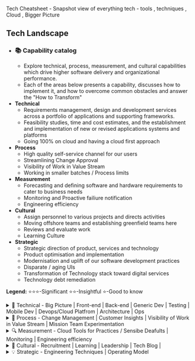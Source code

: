 Tech Cheatsheet - Snapshot view of everything tech - tools , techniques , Cloud , Bigger Picture

## Tech Landscape
* ### 📚 Capability catalog 
    * Explore technical, process, measurement, and cultural capabilities which drive higher software delivery and organizational performance.
    * Each of the areas below presents a capability, discusses how to implement it, and how to overcome common obstacles and answer the "How to Transform"
* **Technical**
    * Requirements management, design and development services across a portfolio of applications and supporting frameworks.
    * Feasibility studies, time and cost estimates, and the establishment and implementation of new or revised applications systems and platforms
    * Going 100% on cloud and having a cloud first approach
* **Process**
   * High quality self-service channel for our users
   * Streamlining Change Approval
   * Visibility of Work in Value Stream
   * Working in smaller batches / Process limits 
* **Measurement**
    * Forecasting and defining  software and hardware requirements to cater to business needs 
    * Monitoring and Proactive failiure notification
    * Engineering efficiency
* **Cultural**
    * Assign personnel to various projects and directs activities
    * Moving offshore teams and establishing greenfield teams here
    * Reviews and evaluate work
    * Learning Culture
* **Strategic**
    * Strategic direction of product, services and technology
    * Product optimisation and implementation
    * Modernisation and uplift of our software development practices
    * Disparate / aging UIs
    * Transformation of Technology stack toward digital services
    * Technology debt remediation 
 
**Legend:** ⭐⭐⭐-Significant ⭐⭐-Insightful ⭐-Good to know

<details>
<summary>🔧 Technical - Big Picture | Front-end | Back-end | Generic Dev | Testing  | Mobile Dev | Devops/Cloud Platfrom | Architecture | Ops </summary>

|  Name |  Summary |   Ratings |
|:-:    |:-:       |:-:        |
| | **The Big Picture tech/ Practices** |
| [High Level Design](https://github.com/AdyKalra/technolgytrends/blob/master/Architecture%20trends/High%20Level%20Design%20-%20Big%20Picture.md)| Overview of Client -> CDN / DNS -> LB -> Http Cache -> APIG -> XL -> Feature Services -> Core Services -> Domains |⭐⭐⭐ |
|[CDN Incapsula Akamai Cloudfront](https://github.com/AdyKalra/technolgytrends/blob/master/PostProduction%20trends/CDN%20Incapsula%20Akamai%20Cloudfront.md)|(CDN) refers to a geographically distributed group of servers which work together to provide fast delivery of Internet content. A CDN allows for the quick transfer of assets needed for loading Internet content including HTML pages, javascript files, stylesheets, images, and videos.|⭐⭐⭐|
|[API Gateway - NGINX, Kong, Tyk, Ambassador, AWS API gateway](https://github.com/AdyKalra/technolgytrends/blob/master/CloudPlatform%20trends/AWS%20API%20Gateway.md)| Creating, publishing, maintaining, monitoring, and securing REST, HTTP, and WebSocket APIs at any scale. server that is the single entry point into the system. ... The API Gateway is responsible for request routing, composition, and protocol translation. All requests from clients first go through the API Gateway. It then routes requests to the appropriate microservice / API Gateway Act as a Load Balancer|⭐⭐⭐|
|[CI](https://github.com/AdyKalra/technolgytrends/blob/master/EngineeringPractices%20trends/Orchestrating%20CI%20CD%20Pipelines.md)|Continuous Integration (CI) is a development practice that requires developers to integrate code into a shared repository several times a day. Each check-in is then verified by an automated build, allowing teams to detect problems early.Continuous Integration doesn’t get rid of bugs, but it does make them dramatically easier to find and remove.|⭐|
|[Coordinating pull requests and code reviews in Slack](https://github.com/AdyKalra/technolgytrends/blob/master/EngineeringPractices%20trends/Coordinating%20pull%20requests%20and%20code%20reviews%20in%20Slack.md)|Modern software development often requires large teams of people interacting over a single codebase, using code tracking systems that can manage incoming and outgoing changes while avoiding conflicts. While every engineering team might use a different service to manage their code, they can all use Slack as the central place for testing and review.Using a combination of channels, threads and apps, engineering teams can save a lot of time by not needing to wade through email inboxes and app alerts, or jump between browser tabs. And that means their code gets into customers’ hands that much faster.|⭐⭐⭐|
|[Code Deployment best practices from Slack](https://github.com/AdyKalra/technolgytrends/blob/master/EngineeringPractices%20trends/Code%20Deployment%20best%20practices.md)|At Slack, we value quick iteration, fast feedback loops, and responsiveness to customer feedback. We also have hundreds of engineers who are trying to be as productive as possible. Keeping to these values while growing as a company means continual refinement of our deployment system. We had to invest in greater visibility and reliability in order to accommodate the amount of work being done. This post will outline our process and a few of the major projects that got us to where we are.|⭐⭐⭐|
|[Coordinating code deploys and continuous integration in Slack](https://github.com/AdyKalra/technolgytrends/blob/master/EngineeringPractices%20trends/Coordinating%20code%20deploys%20and%20continuous%20integration%20in%20Slack.md)|Software development at large organizations often entails dozens, even hundreds, of programmers working concurrently on millions of lines of code. Their success, however, is measured by a more precise metric: how quickly they can get what they build into their customers’ hands.Slack is a powerful addition to the toolchain of apps required to properly test, document and deploy code. It acts as a discussion space to foster collaboration and help support the efforts of engineering teams but also as a centralized, long-term record of what’s taken place, which includes most of the other apps your team may use.Here at Slack, we deploy dozens of code changes to production servers multiple times a day. To get the granular details of our in-house process, check out our post on Code Deploys|⭐⭐⭐|
| [Stackshare tools](https://stackshare.io/categories) | All the best open source and Software as a Service (SaaS) tools in one place |⭐ |
|[Scaling Microservices](https://github.com/AdyKalra/technolgytrends/blob/master/EngineeringPractices%20trends/Scaling%20Microservices.md)|Use a container-based pipeline,Consolidate to a single pipeline that operates with context,Adopt canary release testing|⭐⭐|
|[Serverless](https://github.com/AdyKalra/technolgytrends/blob/master/EngineeringPractices%20trends/Serverless.md)|The term 'serverless' is somewhat misleading, as there are still servers providing these backend services, but all of the server space and infrastructure concerns are handled by the vendor. Serverless means that the developers can do their work without having to worry about servers at all. - managed services|⭐⭐⭐|
|[Real World Scenarios - Serverless](https://github.com/AdyKalra/technolgytrends/blob/master/EngineeringPractices%20trends/Scaling%20Serverless%20Applications.md)|org examples|⭐⭐⭐|
| | **Architecture Practice** |
|[system-design-notebook](https://github.com/bregman-arie/system-design-notebook)|Learn System Design step by step|⭐⭐⭐|
|[Scalable-Software-Architecture](https://github.com/Developer-Y/Scalable-Software-Architecture)|Collection of tech talks, papers and web links on Distributed Systems, Scalability and System Design.|⭐⭐⭐|
|  [awesome-software-architect-roadmap](https://github.com/AlaaAttya/software-architect-roadmap) | View roadmaps about architect roles to help you learn |⭐⭐⭐|
|  [awesome-software-design-and-architecture-roadmap](https://github.com/stemmlerjs/software-design-and-architecture-roadmap) | The software design and architecture roadmap for any developer https://solidbook.io |⭐⭐⭐|
|[data-oriented-design](https://github.com/dbartolini/data-oriented-design)|A curated list of data oriented design resources.|⭐⭐|
|[system-design-primer](https://github.com/donnemartin/system-design-primer)|Learn how to design large-scale systems.|⭐⭐⭐|
|[awesome-scalability](https://github.com/binhnguyennus/awesome-scalability)|The Patterns of Scalable, Reliable, and Performant Large-Scale Systems http://awesome-scalability.com/|⭐⭐|
|[system-design-in-practice](https://github.com/resumejob/system-design-in-practice)|Learn how to design a system from tech company blogs - real world examples|⭐⭐|
|[awesome-software-architecture-web](https://mehdihadeli.github.io/awesome-software-architecture/)|A curated list of awesome articles and resources to learn and practice about software architecture, patterns, and principles.|⭐⭐⭐|
| | **Front-end Development Practice** |
| [Front-end Roadmap](https://github.com/kamranahmedse/developer-roadmap) | concepts - hoisting, event bubbling, scope prototype, shadow DOM. package managers - npm, yarn. CSS, BEM, Saas, Postcss.build tools - npm nuild, module bundlers webpack, linters and formatters, React Angualr Vue, modern css, css frameworks - reactstrap, mterialUI, Testing - Jest Cypress Mocha Chai. Progressive TypeScript, Server Side Rendering , GraphQL. ReactNative , Flutter , Static site generators  |⭐⭐⭐|
|[ReactJS](https://github.com/AdyKalra/technolgytrends/blob/master/Development%20trends/ReactJS.md)|open-source JavaScript library that is used for building user interfaces specifically for single-page applications. It's used for handling the view layer for web and mobile apps. React also allows us to create reusable UI components.|⭐⭐⭐|
|[Introducing and Scaling a GraphQL BFF](https://github.com/AdyKalra/technolgytrends/blob/master/EngineeringPractices%20trends/Introducing%20and%20Scaling%20a%20GraphQL%20BFF.md)|Journey of introducing and then scaling a GraphQL BFF to serve multiple applications.Covers the benefits of the Backend For Frontend pattern and why it's a popular way to introduce GraphQL.how to remain agile and support a production application throughout this process.|⭐⭐|
| | **Back-end Development Practice** |
| [Back-end Roadmap](https://github.com/kamranahmedse/developer-roadmap) | C#, Java, Go, Python. Realational , NoSQL , Data Sharding , Replication , CAP. Authentication Oauth, token , JWT, SAML. apis - JSON, SOAP. Caching - DNS , serverside, clientside - Redis, MemCached. Design practices - GOF , DDD , TDD , SOLID, KISS , YAGNI, DRY. Architectural patterns - Microservices, SOA, Serverless. Messagebrokers , RabbitMQ , Kafka. Containers - Docker , GarphQL, Neo4j. |⭐⭐⭐|
|[NodeJs](https://github.com/AdyKalra/technolgytrends/blob/master/Development%20trends/NodeJs.md)| platform built on Chrome's JavaScript runtime for easily building fast and scalable network applications. Node. js uses an event-driven, non-blocking I/O model that makes it lightweight and efficient, perfect for data-intensive real-time applications that run across distributed devices.|⭐⭐⭐|
|[Gold Stack](https://github.com/AdyKalra/technolgytrends/blob/master/EngineeringPractices%20trends/GoLD%20Stack.md)|GoLang + Lambda + DynamoDB|⭐|
| | **Generic Development Practice** |
|[FullStack](https://github.com/AdyKalra/technolgytrends/blob/master/Development%20trends/FullStack.md)|what does a full stack need in an interview|⭐⭐⭐|
|[Cloudformation](https://github.com/AdyKalra/technolgytrends/blob/master/Development%20trends/AWS%20Cloudformation.md)|Service that helps you model and set up your Amazon Web Services resources so that you can spend less time managing those resources and more time focusing on your applications that run in AWS.(JSON) or YAML standard.|⭐⭐⭐|
|[Lambda](https://github.com/AdyKalra/technolgytrends/blob/master/Development%20trends/AWS%20Lambda.md)|serverless compute service that runs your code in response to events and automatically manages the underlying compute resources for you. auto-scale (in & out) capability and their pay-per-use pricing model. dramatically less expensive than even the smallest EC2 instances.|⭐⭐⭐|
|[SQS and SNS](https://github.com/AdyKalra/technolgytrends/blob/master/Development%20trends/AWS%20SQS%20and%20SNS.md)|(SNS) is a highly available, durable, secure, fully managed pub/sub messaging service that enables you to decouple microservices, distributed systems, and serverless applications.(SQS) is a fully managed message queuing service that enables you to decouple and scale microservices, distributed systems, and serverless applications|⭐⭐⭐|
|[Auto Scaling](https://github.com/AdyKalra/technolgytrends/blob/master/Development%20trends/Auto%20Scaling.md)|AWS Auto Scaling monitors your applications and automatically adjusts capacity to maintain steady, predictable performance at the lowest possible cost.scaling plans for Amazon EC2 instances and Spot Fleets, Amazon ECS tasks, Amazon DynamoDB tables and indexes, and Amazon Aurora Replicas.|⭐⭐|
|[BottleRocket](https://github.com/AdyKalra/technolgytrends/blob/master/Development%20trends/BottleRocket.md)|stripped-down version of Linux called Bottlerocket that has just enough code to keep the machine running.Teams running microservices can choose it and quit worrying about extra cruft like FTP servers sitting around in the background.|⭐|
|[Contentful](https://github.com/AdyKalra/technolgytrends/blob/master/Development%20trends/Contentful.md)|Headless and decoupled solution for managing content.update the content of your website, a mobile app or any other platform that displays content.|⭐|
|[Datalake](https://github.com/AdyKalra/technolgytrends/blob/master/Development%20trends/Datalake.md)|centralized repository that allows you to store all your structured and unstructured data at any scale. You can store your data as-is, without having to first structure the data, and run different types of analytics—from dashboards and visualizations to big data processing, real-time analytics, and machine learning to guide better decisions.Data Lakes compared to Data Warehouses|⭐⭐|
|[Dynamodb and Dynamodb streams](https://github.com/AdyKalra/technolgytrends/blob/master/Development%20trends/Dynamodb%20and%20Dynamodb%20streams.md)|DynamoDB is a fully managed proprietary NoSQL database service that supports key-value and document data structures and is offered by Amazon. A DynamoDB stream is an ordered flow of information about changes to items in a DynamoDB table.Shards in DynamoDB streams are collections of stream records.|⭐⭐⭐|
|[Eventbridge](https://github.com/AdyKalra/technolgytrends/blob/master/Development%20trends/Eventbridge.md)|Is a serverless event bus that makes it easy to connect applications together using data from your own applications, integrated Software-as-a-Service (SaaS) applications, and AWS services.|⭐⭐⭐|
|[GraphQL](https://github.com/AdyKalra/technolgytrends/blob/master/Development%20trends/GraphQL.md)|open-source data query and manipulation language for APIs. GraphQL is a syntax that describes how to ask for data, and is generally used to load data from a server to a client. GraphQL has three main characteristics: It lets the client specify exactly what data it needs. It makes it easier to aggregate data from multiple sources|⭐|
|[Jupyter](https://github.com/AdyKalra/technolgytrends/blob/master/Development%20trends/Jupyter.md)|analytics notebooks. These are Mathematica-inspired applications that combine text, visualization and code in a living, computational document.|⭐|
|[Kafka](https://github.com/AdyKalra/technolgytrends/blob/master/Development%20trends/Kafka.md)|distributed streaming platform that is used publish and subscribe to streams of records.Kafka offers much higher performance than message brokers like RabbitMQ.topics in Kafka are retention based: messages are retained for some configurable amount of time.|⭐⭐⭐|
|[Kinesis](https://github.com/AdyKalra/technolgytrends/blob/master/Development%20trends/Kinesis.md)|Kinesis is a managed, scalable, cloud-based service that allows real-time processing of streaming large amount of data per second. ... It is used to capture, store, and process data from large, distributed streams such as event logs and social media feeds.|⭐⭐⭐|
|[Memcached](https://github.com/AdyKalra/technolgytrends/blob/master/Development%20trends/Memcached.md)| general-purpose distributed memory-caching system. It is often used to speed up dynamic database-driven websites by caching data and objects in RAM to reduce the number of times an external data source must be read|⭐⭐⭐|
|[Opinionated and automated code formatting using pre commit hooks](https://github.com/AdyKalra/technolgytrends/blob/master/Development%20trends/Opinionated%20and%20automated%20code%20formatting%20using%20pre%20commit%20hooks.md)|Prettier has been getting our vote for JavaScript, but similar tools, such as Black for Python, are available for many other languages and are increasingly being built-in as we see with Golang and Elixir.|⭐⭐⭐|
|[Redis MongoDB Postgres](https://github.com/AdyKalra/technolgytrends/blob/master/Development%20trends/Redis%20MongoDB%20Postgres.md)|In-memory data structure project implementing a distributed, in-memory key-value database with optional durability.PostgreSQL is a free and open-source relational database management system (RDBMS) emphasizing extensibility and SQL compliance. |⭐⭐⭐|
|[]()||⭐⭐⭐|
| | **Testing Practice** |
|[Component Visual Regression Testing](https://github.com/AdyKalra/technolgytrends/blob/master/Testing%20trends/Component%20Visual%20Regression%20Testing.md)|good balance between value and cost to ensure that no undesired visuals have been added to the application|⭐⭐|
| [Testing Raodmap](https://github.com/anas-qa/Quality-Assurance-Road-Map) | Test Plan template, testing startegies, testing types, TDD , automation - mobile , web , API , contrct testing Packt, Testing Pyramid , Gap Analysis , Customer Insights , E2E regression suite |⭐⭐⭐|
|[Cypress and Puppeteer](https://github.com/AdyKalra/technolgytrends/blob/master/Testing%20trends/Cypress%20and%20Puppeteer.md)|JavaScript End to End Testing Framework|⭐⭐⭐|
|[LocalStack](https://github.com/AdyKalra/technolgytrends/blob/master/Testing%20trends/LocalStack.md)|LocalStack solves this problem for AWS by providing local test double implementations of a wide range of AWS services including S3, Kinesis, DynamoDB and Lambda.|⭐⭐⭐|
|[Scaling Automated Tests Beyond a Single Project](https://github.com/AdyKalra/technolgytrends/blob/master/Testing%20trends/Scaling%20Automated%20Tests%20Beyond%20a%20Single%20Project.md)|How to increase the ROI of your automated tests by using test frameworks with a highly readable DSL and reusable components|⭐⭐⭐|
| | **Mobile Development Practice** |
|[android roadmap](https://roadmap.sh/android) |Kotlin , Java |⭐⭐|
| | **DevOps / Cloud Platform Practice** |
| [Devops Roadmap](https://github.com/kamranahmedse/developer-roadmap) | Pytho, Ruby , NodeJS. initd, systemd. OS - Linus , FreeBSD. Terminal - maniupaltion tools,, BASH, vim, network. Protocosl - http, ftp, ssh. Reverseproxy, Caching server, Forward Proxy , Load balancer, firewall. Webserver - Nginx, Service Mesh - Istio. Containers, Config mgmt, container orchestration, Infra provisioning. CI/CD tools, Infra monitoring - Prometheus , Nagios, Grafana. Appln Monitoring - NewRelic , AppDynamics. Log Mgmt - Elastic stalk, splunk sumo. Cloud - AWS , GCP, Azure. Cloud Design Patterns - Availability , Data Management.  |⭐⭐⭐|
|[devops-resources](https://github.com/bregman-arie/devops-resources)|Useful resources and information regarding DevOps and secondly, provide some roadmap for those who want to practice DevOps.|⭐⭐|
|[devops-exercises](https://github.com/bregman-arie/devops-exercises)|Questions and exercises on various technical topics, sometimes related to DevOps and SRE.|⭐⭐|
|[AWS Serverless Application Model (SAM)](https://github.com/AdyKalra/technolgytrends/blob/master/CloudPlatform%20trends/AWS%20SAM.md)| open-source framework for building serverless applications. It provides shorthand syntax to express functions, APIs, databases, and event source mappings. With just a few lines per resource, you can define the application you want and model it using YAML.AWS SAM templates are an extension of AWS CloudFormation templates|⭐⭐|
|[Buildkite](https://github.com/AdyKalra/technolgytrends/blob/master/CloudPlatform%20trends/Buildkite.md)|platform for running fast, secure, and scalable continuous integration pipelines on your own infrastructure|⭐|
|[Infrastructure Diagrams as Code](https://github.com/AdyKalra/technolgytrends/blob/master/CloudPlatform%20trends/Infrastructure%20Diagrams%20as%20Code.md)|Diagrams lets you draw the cloud system architecture using Python code and allows you to track the architecture diagram changes in any version control system.currently supports six major providers: AWS, Azure, GCP, Kubernetes, Alibaba Cloud and Oracle Cloud.|⭐|
|[Infrastructure as Code](https://github.com/AdyKalra/technolgytrends/blob/master/CloudPlatform%20trends/Infrastructure%20as%20Code.md)|Examples of infrastructure-as-code tools include AWS CloudFormation, Red Hat Ansible, Chef, Puppet, SaltStack and HashiCorp Terraform. Some tools rely on a domain-specific language (DSL), while others use a standard template format, such as YAML and JSON.|⭐⭐⭐|
|[Infrastructure configuration scanner](https://github.com/AdyKalra/technolgytrends/blob/master/CloudPlatform%20trends/Infrastructure%20configuration%20scanner.md)|to ensure the configuration is safe and secure - open-source scanners such as prowler for AWS and kube-bench for Kubernetes|⭐⭐⭐|
|[Kubernetes ](https://github.com/AdyKalra/technolgytrends/blob/master/CloudPlatform%20trends/K8s-Kubernetes.md)|vendor-agnostic cluster and container management tool, open-sourced by Google, platform for automating deployment, scaling, and operations of application containers across clusters of hosts , Managed K8s|⭐⭐⭐|
|[Nginx](https://github.com/AdyKalra/technolgytrends/blob/master/CloudPlatform%20trends/Nginx.md)|web server which can also be used as a reverse proxy, load balancer, mail proxy and HTTP cache. a reverse proxy is a type of proxy server that retrieves resources on behalf of a client from one or more servers. These resources are then returned to the client, appearing as if they originated from the proxy server itself.|⭐⭐|
|[Pipelines as Code](https://github.com/AdyKalra/technolgytrends/blob/master/CloudPlatform%20trends/Pipelines%20as%20Code.md)|Emphasizes that the configuration of delivery pipelines that build, test and deploy our applications or infrastructure should be treated as code. LambdaCD, Drone, GoCD and Concourse are examples that allow usage of this technique.|⭐⭐⭐|
|[Secrets as a service](https://github.com/AdyKalra/technolgytrends/blob/master/CloudPlatform%20trends/Secrets%20as%20a%20service.md)|With this technique you can use tools such as Vault or AWS Key Management Service (KMS) to read/write secrets over an HTTPS endpoint with fine-grained levels of access control.Secrets as a service uses external identity providers such as AWS IAM to identify the actors who request access to secrets. |⭐|
|[Service mesh](https://github.com/AdyKalra/technolgytrends/blob/master/CloudPlatform%20trends/Service%20mesh.md)|approach to operating a secure, fast and reliable microservices ecosystem It has been an important stepping stone in making it easier to adopt microservices at scale.It offers discovery, security, tracing, monitoring and failure handling. It provides these cross-functional capabilities without the need for a shared asset such as an API gateway or baking libraries into each service.|⭐⭐⭐|
|[Infrastructure Automation Maturity Model](https://github.com/AdyKalra/technolgytrends/blob/master/CloudPlatform%20trends/Infrastructure%20Automation%20Maturity%20Model.md)| four questions that can quickly assess the state of infrastructure automation within an organization.|⭐⭐|
|[]()||⭐⭐⭐|
| | **Architecture Practice** |
|[Organising Architecture](https://github.com/AdyKalra/technolgytrends/blob/master/Architecture%20trends/Organising%20Architecture.md)||⭐⭐|
| [Architecture decision records](https://github.com/AdyKalra/technolgytrends/blob/master/Architecture%20trends/ADRs.md) | document how and why a decision was reached within a codebase.|⭐⭐|
|[Serverless Microservice Patterns for AWS](https://github.com/AdyKalra/technolgytrends/blob/master/Architecture%20trends/Design%20Patterns%20-%20Serverless.md)|Serverless Ecosystem, best practices , patterns|⭐⭐⭐|
|[Domain-Oriented Microservice Architecture](https://github.com/AdyKalra/technolgytrends/blob/master/Architecture%20trends/Domain-Oriented%20Microservice%20Architecture.md)| DOMA core principles and terminology, the Why, Uber's implementation|⭐⭐⭐|
|[API Design Cheat Sheet](https://github.com/AdyKalra/technolgytrends/blob/master/Architecture%20trends/API%20Design%20Cheat%20Sheet.md)| Best practices / Principles for API Design|⭐⭐|
|[Backend for Frontend design pattern](https://github.com/AdyKalra/technolgytrends/blob/master/Architecture%20trends/BFF.md)|f developing niche backends for each user experience, While an API Gateway is a single point of entry into the system for all clients, a BFF is only responsible for a single type of client|⭐⭐|
|[Choreography vs Orchestration in the land of serverless](https://github.com/AdyKalra/technolgytrends/blob/master/Architecture%20trends/Choreography%20vs%20Orchestration%20-%20serverless.md)| (the ‘orchestrator’) that controls the interaction between services. It dictates the control flow of the business logic and is responsible for making sure that everything happens on cue. This follows the request-response paradigm. In choreography, every service works independently. There are no hard dependencies between them, and they are loosely coupled only through shared events. Each service listens for events that it’s interested in and does its own thing. This follows the event-driven paradigm.|⭐|
|[DLQ](https://github.com/AdyKalra/technolgytrends/blob/master/Architecture%20trends/DLQ.md)|handling message failure.Message that is sent to a queue that does not exist. Queue length limit exceeded.Message length limit exceeded.Message is rejected by another queue exchange.|⭐|
| [Design Patterns - Frontend](https://github.com/AdyKalra/technolgytrends/blob/master/Architecture%20trends/Design%20Patterns%20-%20Frontend.md) | Design Patterns - Frontend |⭐⭐⭐|
| [Function as a Service](https://github.com/AdyKalra/technolgytrends/blob/master/Architecture%20trends/Function%20as%20a%20Service.md) |Microsoft Azure Functions, Lambdas, Google Cloud Functions, etc |⭐|
| [Kafka vs Kinesis](https://github.com/AdyKalra/technolgytrends/blob/master/Architecture%20trends/Kafka%20vs%20Kinesis.md) | Kafka vs Kinesis|⭐⭐|
| [Micro Frontends](https://github.com/AdyKalra/technolgytrends/blob/master/Architecture%20trends/Micro%20Frontends.md) |extending the principles of Microservices to frontend development.Enable rapid, frequent, and reliable delivery of large, complex applications by separating backend services into smaller (micro) services organized around the business logic. |⭐⭐|
| [Microservice Architecture](https://github.com/AdyKalra/technolgytrends/blob/master/Architecture%20trends/Microservice%20Architecture.md) |Microservice Architecture is an architectural style that structures an application as a collection of services that are.Highly maintainable and testable.Loosely coupled.Independently deployable.Organized around business capabilities. |⭐⭐⭐| 
| [Decompose by business capability](https://github.com/AdyKalra/technolgytrends/blob/master/Architecture%20trends/Pattern%20:%20Decompose%20by%20business%20capability.md) |Single Responsibility Principle (SRP) defines a responsibility of a class as a reason to change, and states that a class should only have one reason to change. It make sense to apply the SRP to service design as well and design services that are cohesive and implement a small set of strongly related functions. |⭐⭐|
| [Platform-Building Cheat Sheet](https://github.com/AdyKalra/technolgytrends/blob/master/Architecture%20trends/Platform-Building%20Cheat%20Sheet.md) |'platform' is really the method of exposing and growing the digital business model and its offerings. So, the following ground rules define the platform as the digital server-side, back-end data and functionality, leaving the user experiences to be crafted (whether mobile, web or other) on top of that business functionality. Platfrom Ground rules| ⭐⭐|
| [Real world architectures](https://github.com/donnemartin/system-design-primer#real-world-architectures) |Articles on how real world systems are designed.|⭐⭐⭐|
| [Six shifts to create a game-changing data architecture](https://github.com/AdyKalra/technolgytrends/blob/master/Architecture%20trends/Six%20shifts%20to%20create%20a%20game-changing%20data%20architecture.md) |From on-premise to cloud-based data platforms, From batch to real-time data processing, From pre-integrated commercial solutions to modular, best-of-breed platforms, From point-to-point to decoupled data access, From an enterprise warehouse to domain-based architecture, From rigid data models toward flexible, extensible data schemas |⭐|
| | **Ops Practice** |
|[Datadog](https://github.com/AdyKalra/technolgytrends/blob/master/CloudPlatform%20trends/Datadog.md)|used by IT, operations, and development teams who build and operate applications that run on dynamic or hybrid cloud infrastructure.  Performance Monitoring category |⭐⭐|
|[Kibana and Logstash](https://github.com/AdyKalra/technolgytrends/blob/master/Development%20trends/Kibana%20Logstash.md)|open source data visualization dashboard for Elasticsearch. It provides visualization capabilities on top of the content indexed on an Elasticsearch cluster. The ELK Stack is a collection of three open-source products — Elasticsearch, Logstash, and Kibana|⭐⭐|
|[Splunk](https://github.com/AdyKalra/technolgytrends/blob/master/Development%20trends/Splunk.md)| searching, monitoring, and examining machine-generated Big Data through a web-style interface. Splunk performs capturing, indexing, and correlating the real-time data in a searchable container from which it can produce graphs, reports, alerts, dashboards, and visualizations.|⭐⭐⭐|
|[DevOps v/s SRE](https://github.com/AdyKalra/technolgytrends/blob/master/EngineeringPractices%20trends/DevOps%20Versus%20SRE.md)|Decoupling DevOps and RunOps — The Genesis of Site Reliability Engineering (SRE)|⭐|
|[Grafana On-Call](https://github.com/AdyKalra/technolgytrends/blob/master/PostProduction%20trends/Grafana%20On%20Call.md)|On Call from Pager Duty to Grafana|⭐| 
|[DoD Enterprise DevSecOps Reference Design](https://github.com/AdyKalra/technolgytrends/blob/master/EngineeringPractices%20trends/DoD%20Enterprise%20DevSecOps%20Reference%20Design.md)|The benefits of adopting DevSecOps include:Mean-time to production: the average time it takes from when new software features are required until they are running in production.Lead Time Average lead-time: how long it takes for a new requirement to be delivered and deployed.Deployment speed: how fast a new version of the application can be deployed into the production environment.
|Four Key Metrics| Deployment frequency: how often a new release can be deployed into the production environment.Change Fail Rate Production failure rate: how often software fails during production.MTTR Mean-time to recovery: how long it takes applications in the production stage to recover from failure.|⭐⭐⭐|
|[Chaos Engineering](https://github.com/AdyKalra/technolgytrends/blob/master/PostProduction%20trends/Chaos%20Engineering.md)|creating failures and outages in a controlled environment. accepted, mainstream approach to improving and assuring distributed system resilience. As organizations large and small begin to implement Chaos Engineering as an operational process, we're learning how to apply these techniques safely at scale.|⭐⭐|
|[Setting SLOs](https://github.com/AdyKalra/technolgytrends/blob/master/PostProduction%20trends/Setting%20SLOs.md)|If you follow site reliability engineering (SRE) principles, you can measure customer experience with service-level objectives (SLOs). SLOs allow you to quantifiably measure customer happiness, which directly impacts the business. Instead of creating a potentially unbounded number of monitoring metrics, we suggest using a small number of alerts grounded in customer pain—i.e., violation of SLOs. This lets you focus alerts on scenarios where you can confidently assert that customers are experiencing, or will soon experience, significant pain.|⭐⭐⭐|
|[Application Monitoring Simplified](https://github.com/AdyKalra/technolgytrends/blob/master/PostProduction%20trends/application%20monitoring%20simplified.md)|How Netflix built TellTale|
</details>

<!--- END OF TOPIC--->

<details>
<summary>📃 Process - Change Management | Customer Insights | Visibility of Work in Value Stream | Mission Team Experimentation </summary>

|  Name |  Summary |   Ratings |
|:-:    |:-:       |:-:        |  
| | **Change Management** |
| Champions  | lead mini transformations |⭐| 
|[the-engineering-managers-booklist](https://github.com/jesselpalmer/the-engineering-managers-booklist)|Books for people who are or aspire to manage/lead team(s) of software engineers|⭐⭐⭐| 
| Design Patterns | building a repository of design patterns , BFF / XL , Domain driven design  | ⭐⭐| 
| | **Customer Insights** |
|  VOC , GA | working backwards from customer insights |⭐⭐|   
| | **Mission Team Experimentation** |
| | | 
| | **Visibility of Work in Value Stream** |
|[Path-to-production Mapping](https://github.com/AdyKalra/technolgytrends/blob/master/EngineeringPractices%20trends/Path-to-production%20mapping.md) | aPth-to-production mapping has been a near-universal practice since codifying Continuous Delivery, eyeopener and easiest way to discover areas of CI|⭐⭐⭐| 
| | | 

</details>

<!--- END OF TOPIC--->

<details>
<summary>🔍 Measurement - Cloud Tools for Practices / Sensibe Deafults | Monitoring | Engineering efficiency </summary> 
    
|  Name |  Summary |   Ratings |
|:-:    |:-:       |:-:        | 
| | **Cloud Tools for Practices / Compliance / Sensibe Deafults** |
| STAX / Cloud Confirmity | cloud compliance and measuring where we are , cost  | ⭐⭐⭐|  
| Well architected framework | Cloud maturity and assesment | ⭐⭐⭐|  
|[AWS Analytics Lens](https://github.com/AdyKalra/technolgytrends/blob/master/EngineeringPractices%20trends/Analytics%20Lens.md)|The new Analytics Lens offers comprehensive guidance to make sure that your analytics applications are designed in accordance with AWS best practices. The goal is to give you a consistent way to design and evaluate cloud architectures, based on the following five pillars of the well architected framework:Operational excellence,Security,Reliability,Performance efficiency,Cost optimization|⭐⭐| 
|[cdk patterns](https://github.com/cdk-patterns/serverless) | SensibleDeafults for Patterns used - all of the official AWS Serverless architecture patterns built with CDK for developers to use |⭐⭐|  
| [cloudformation](https://github.com/aws-cloudformation/awesome-cloudformation) | cloud formation catalouge - A curated list of resources and projects for working with AWS CloudFormation. https://aws.amazon.com/cloudformation/ |⭐⭐⭐|  
| [Design Patterns](http://en.clouddesignpattern.org/index.php/Main_Page) | sensible defaults Design Patterns / catalouge - collection of solutions and design ideas for using AWS cloud technology to solve common systems design problems |⭐⭐|  
| [this-is-my-architecture](https://aws.amazon.com/this-is-my-architecture/?sc_channel=EL&sc_campaign=Explainer_2017_vid&sc_medium=YouTube&sc_content=video942&sc_detail=EXPLAINER&sc_country=US&tma.sort-by=item.additionalFields.airDate&tma.sort-order=desc) | Clarity of bigger picture within Org - Innovative cloud architectures from AWS partners and customers |⭐⭐|  
| | **Monitoring / Proactive failiure notification** |
|[Datadog](https://github.com/AdyKalra/technolgytrends/blob/master/CloudPlatform%20trends/Datadog.md)|used by IT, operations, and development teams who build and operate applications that run on dynamic or hybrid cloud infrastructure.  Performance Monitoring category |⭐⭐|
|[Kibana and Logstash](https://github.com/AdyKalra/technolgytrends/blob/master/Development%20trends/Kibana%20Logstash.md)|open source data visualization dashboard for Elasticsearch. It provides visualization capabilities on top of the content indexed on an Elasticsearch cluster. The ELK Stack is a collection of three open-source products — Elasticsearch, Logstash, and Kibana|⭐⭐|
|[Splunk](https://github.com/AdyKalra/technolgytrends/blob/master/Development%20trends/Splunk.md)| searching, monitoring, and examining machine-generated Big Data through a web-style interface. Splunk performs capturing, indexing, and correlating the real-time data in a searchable container from which it can produce graphs, reports, alerts, dashboards, and visualizations.|⭐⭐⭐|
|[Distributed Monitoring 101: the “Four Golden Signals”](https://github.com/AdyKalra/technolgytrends/blob/master/EngineeringPractices%20trends/Four%20Golden%20Signals.md)|In monitoring distributed systems, Google’s SRE book outlines the four golden signals of monitoring as LETS - Latency, Errors, Traffic, and Saturation.|⭐⭐⭐|
|[Application Monitoring Simplified](https://github.com/AdyKalra/technolgytrends/blob/master/PostProduction%20trends/application%20monitoring%20simplified.md)|How Netflix built TellTale|
| | **Engineering efficiency** |
| [patterns in teams and ICs](https://www.pluralsight.com/product/flow/20-patterns)| 20 patterns to watch for in your engineering team - teams and IC patterns tools like flow and decision making | ⭐⭐|  
|[Data Driven Engineering](https://github.com/AdyKalra/technolgytrends/blob/master/EngineeringPractices%20trends/Data%20Driven%20Engineering.md)|Data helps IT leaders visualize how work is being done, the quality and quantity of output, and how they can improve the lives of staff.|⭐⭐| 

</details>

<!--- END OF TOPIC--->

<details>
<summary>🤝‍ Cultural - Recruitment | Learning | Leadership | Tech Blog | </summary>

|  Name |  Summary |   Ratings |
|:-:    |:-:       |:-:        |   
| | **Recruitment** |   |
|[awesome-AI-ML-talent-management](https://github.com/AdyKalra/technolgytrends/blob/master/EngineeringPractices%20trends/awesome-AI_ML_Talent_Mangement.md)|ai in talent mgmnt research|⭐⭐| 
|[engineeringladders](https://github.com/jorgef/engineeringladders)|A framework for Engineering Managers - roles explained|⭐⭐| 
|[manager-resources](https://github.com/VGraupera/manager-resources)|A curated list of resources for front-line engineering managers|⭐⭐|
| | **Reviews and evaluate work** |  
| [patterns in teams and ICs](https://www.pluralsight.com/product/flow/20-patterns)| 20 patterns to watch for in your engineering team - teams and IC patterns tools like flow and decision making |⭐⭐|  
| Westrum Organisation Culture ||⭐⭐⭐|  
| | **Learning Culture** |
|[launch company tech blog](https://www.welcometothejungle.com/en/articles/company-blog-tech)|considerations before launching a company tech blog|⭐⭐|
|[]()||⭐⭐⭐| 
| | **Leadership** |
|  [awesome-leading-and-managing](https://github.com/LappleApple/awesome-leading-and-managing) | Awesome List of resources on leading people and being a manager. Geared toward tech, but potentially useful to anyone. |⭐⭐⭐| 
|[Managers Playbook](https://github.com/ksindi/managers-playbook)|Heuristics for effective management.|⭐⭐⭐|
|[Engineering Management](https://github.com/charlax/engineering-management)|A collection of inspiring resources related to engineering management and tech leadership|⭐⭐⭐|
|[digital-transformation-leadership-manifesto](https://enterprisersproject.com/article/2020/7/digital-transformation-leadership-manifesto)|A manifesto for moving from good manager to true IT leader|⭐|
|[engineering-management-resources](https://github.com/afternoon/engineering-management-resources)|A list of resources for engineering managers of all levels|⭐⭐|
| [Digital transformation: 8 ways to spot your organization's rising leaders](https://enterprisersproject.com/article/2020/7/digital-transformation-rising-leaders)| Pointers on leadership in DT|
</details>

<!--- END OF TOPIC--->

<details>
<summary> 💡 Strategic - Engineering Techniques | Operating Model </summary>

|  Name |  Summary |Ratings |
|:-:    |:-:       |:-:        | 
| | **Engineering Techniques - Big Picture** |
| [engineering roadmaps](https://roadmap.sh/) | all Reference Roadmaps - roadmaps on web | ⭐⭐⭐| 
| Bug Bash | testing across verticals | ⭐⭐| 
| DevOps culture| transitioning from Devops to CPT  |⭐⭐⭐|  
| Web Modernisation| transitioning from legacy PHP to a SPA built on React and NodeJS (tiger team) |⭐⭐⭐|  
| Serverless | Going completely serverless | ⭐⭐⭐| 
|[awesome-talks](https://github.com/JanVanRyswyck/awesome-talks)|tech online talks and screencasts|⭐⭐| 
|[Adaptive IT: Transformational framework](https://github.com/AdyKalra/technolgytrends/blob/master/EngineeringPractices%20trends/Adaptive%20IT:%20Transformational%20framework.md)|five pillars of the adaptive IT framework and thier measures.|⭐⭐⭐|
|[Auxiliary Engineering](https://github.com/AdyKalra/technolgytrends/blob/master/EngineeringPractices%20trends/Auxillary%20Engineering.md)|Partnering with engineering teams to increase their velocity and build a lasting culture of quality.” We travel from team to team, embedding for enough time to help developers build habits as they build an MVP.|⭐⭐| 
| [Google Engineering practices](https://github.com/google/eng-practices) | Sensible Deafults template for practices - Google has many generalized engineering practices that cover all languages and all projects. These documents represent the collective experience of various best practices that we have developed over time. |⭐⭐|  
| [Four key metrics](https://github.com/AdyKalra/technolgytrends/blob/master/EngineeringPractices%20trends/Four%20Key%20Metrics.md) | MMTR , Lead Time , Deployment frequency and Change fail rate - Measure engineering team health | ⭐⭐⭐|  
| Gitprime for data driven mindset | Coding Days , Impact , Efficiency , Commits per day , Repos - Data driven engineering metrics | ⭐⭐⭐|  
| Technology Radar | Internal tooling maturity | ⭐⭐⭐|  
| Engineering maturity assessment | 12 factor app - measure engineering maturity every quarter |⭐⭐⭐|  
|[Five things all execs should know about technology](https://github.com/AdyKalra/technolgytrends/blob/master/EngineeringPractices%20trends/01%20Five%20things%20all%20execs%20should%20know%20about%20technology.md)|Technology excellence matters, Digital talent is your key to success, Invest in continuous delivery & DevOps to deliver customer value faster., Building digital platforms, Moving from project to product thinking|⭐|  
|[APIs as Digital Factories](https://github.com/AdyKalra/technolgytrends/blob/master/EngineeringPractices%20trends/APIs%20as%20Digital%20Factories.md)|Don’t use technologies (and apis) to create new digital business. Build your software to upgrade YOUR business competitive edge for all customers, all employees, all brands, all channels…|⭐| 
|[How to measure – and manage – technical debt](https://github.com/AdyKalra/technolgytrends/blob/master/EngineeringPractices%20trends/measure%20and%20manage%20technical%20debt.md)|Technical debt, a term first coined by Ward Cunningham, is not unlike financial debt: It refers to the practice of making coding or design decisions to expedite production or gain other short-term benefits, knowing that these decisions may require corrections later.|⭐⭐⭐|
| | **Transformation Challenges** |
|[Adaptive IT: Transformational framework](https://github.com/AdyKalra/technolgytrends/blob/master/EngineeringPractices%20trends/Adaptive%20IT:%20Transformational%20framework.md)|five pillars of the adaptive IT framework and thier measures.|⭐⭐⭐|
|[Digital transformation: 3 eye-opening tests to gauge customer focus](https://github.com/AdyKalra/technolgytrends/blob/master/EngineeringPractices%20trends/Digital%20transformation%20-%20tests%20to%20gauge%20customer%20focus.md)|90-Minute IT Leadership Challenge, IT Roadmap Review, The Heartburn Test |⭐⭐|
|[20 patterns to watch for in your engineering team](https://github.com/AdyKalra/technolgytrends/blob/master/EngineeringPractices%20trends/20%20patterns%20to%20watch%20for%20in%20your%20engineering%20team.md)|Effective managers view their teams as complex interdependent systems, with inputs and outputs.When the outputs aren’t as expected, great managers approach the problem with curiosity and are relentless in their pursuit of the root cause. They watch code reviews and visualize work patterns, spotting bottlenecks or process issues that, when cleared, increase the overall health and capacity of the team.By searching for “why,” they uncover organizational issues and learn how their teams work and how to re how to resolve these problems in the future.20 patterns is a collection of work patterns we’ve observed in working with hundreds of software teams.|⭐⭐| 
| Lack of expertise and exposure |  | 
| pushback from people and existing leaders | |
| missing the overarching strategy across all business units in Digital | |
| new technologies / lack of skils  | |
| resistance to change / mindset shift  | |
| | **Operating Model** |
| Idea - Plan - Build - measure | | 
|[Adaptive IT: Transformational framework](https://github.com/AdyKalra/technolgytrends/blob/master/EngineeringPractices%20trends/Adaptive%20IT:%20Transformational%20framework.md)|five pillars of the adaptive IT framework and thier measures.|⭐⭐⭐| 
|[DORA's research program](https://github.com/AdyKalra/technolgytrends/blob/master/EngineeringPractices%20trends/DORA's%20research%20program.md)|guide to DevOps, along with six years of State of DevOps Reports|⭐⭐⭐|
|[Developer-Effectiveness](https://github.com/AdyKalra/technolgytrends/blob/master/EngineeringPractices%20trends/Developer-Effectiveness.md)|Increase dev productivity|⭐⭐| 
|[DeScaling Organisation](https://github.com/AdyKalra/technolgytrends/blob/master/EngineeringPractices%20trends/DeScaling%20Organisation.md)|Maximum Meeting Size (MMS), Minimum Feedback Frequency (MFF) and Delegation/Collaboration Ratio (DCR).|⭐⭐⭐| 
|[Platform Engineering](https://github.com/AdyKalra/technolgytrends/blob/master/EngineeringPractices%20trends/Platform%20Engineering.md)|TSOC [Time Spent Outside Code]empowers software developers to focus on their work rather than the systems needed to do their work|⭐⭐⭐| 
|[Scaling Engineering](https://github.com/AdyKalra/technolgytrends/blob/master/EngineeringPractices%20trends/Scaling%20Engineering.md)|Ideas from Github/Microsoft/Google|⭐⭐⭐| 
|[]()||⭐⭐⭐| 
|[]()||⭐⭐⭐| 
  
</details>

<!--- END OF TOPIC--->
